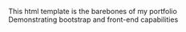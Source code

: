This html template is the barebones of my portfolio</br>
Demonstrating bootstrap and front-end capabilities
